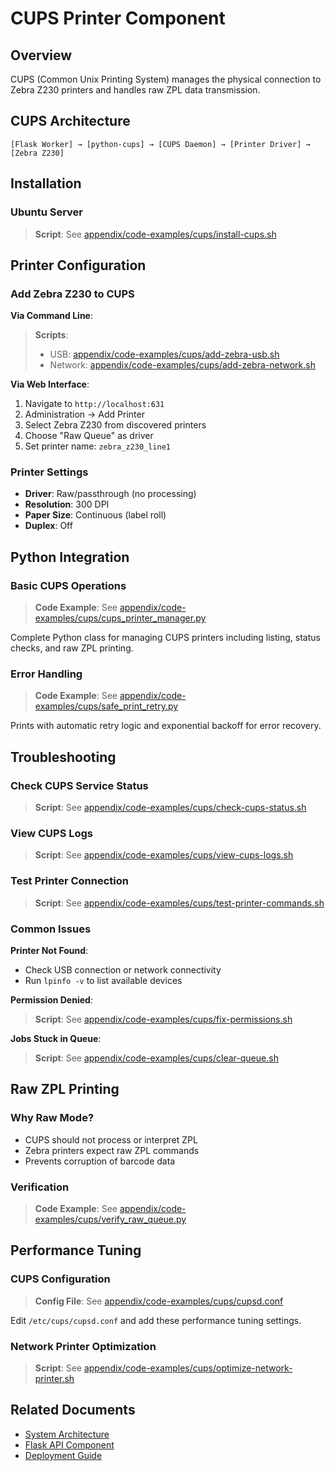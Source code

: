 # CUPS Printer Component

## Overview
CUPS (Common Unix Printing System) manages the physical connection to Zebra Z230 printers and handles raw ZPL data transmission.

## CUPS Architecture

```
[Flask Worker] → [python-cups] → [CUPS Daemon] → [Printer Driver] → [Zebra Z230]
```

## Installation

### Ubuntu Server

> **Script**: See [appendix/code-examples/cups/install-cups.sh](../../../appendix/code-examples/cups/install-cups.sh)

## Printer Configuration

### Add Zebra Z230 to CUPS

**Via Command Line**:

> **Scripts**:
> - USB: [appendix/code-examples/cups/add-zebra-usb.sh](../../../appendix/code-examples/cups/add-zebra-usb.sh)
> - Network: [appendix/code-examples/cups/add-zebra-network.sh](../../../appendix/code-examples/cups/add-zebra-network.sh)

**Via Web Interface**:
1. Navigate to `http://localhost:631`
2. Administration → Add Printer
3. Select Zebra Z230 from discovered printers
4. Choose "Raw Queue" as driver
5. Set printer name: `zebra_z230_line1`

### Printer Settings
- **Driver**: Raw/passthrough (no processing)
- **Resolution**: 300 DPI
- **Paper Size**: Continuous (label roll)
- **Duplex**: Off

## Python Integration

### Basic CUPS Operations

> **Code Example**: See [appendix/code-examples/cups/cups_printer_manager.py](../../../appendix/code-examples/cups/cups_printer_manager.py)

Complete Python class for managing CUPS printers including listing, status checks, and raw ZPL printing.

### Error Handling

> **Code Example**: See [appendix/code-examples/cups/safe_print_retry.py](../../../appendix/code-examples/cups/safe_print_retry.py)

Prints with automatic retry logic and exponential backoff for error recovery.

## Troubleshooting

### Check CUPS Service Status

> **Script**: See [appendix/code-examples/cups/check-cups-status.sh](../../../appendix/code-examples/cups/check-cups-status.sh)

### View CUPS Logs

> **Script**: See [appendix/code-examples/cups/view-cups-logs.sh](../../../appendix/code-examples/cups/view-cups-logs.sh)

### Test Printer Connection

> **Script**: See [appendix/code-examples/cups/test-printer-commands.sh](../../../appendix/code-examples/cups/test-printer-commands.sh)

### Common Issues

**Printer Not Found**:
- Check USB connection or network connectivity
- Run `lpinfo -v` to list available devices

**Permission Denied**:

> **Script**: See [appendix/code-examples/cups/fix-permissions.sh](../../../appendix/code-examples/cups/fix-permissions.sh)

**Jobs Stuck in Queue**:

> **Script**: See [appendix/code-examples/cups/clear-queue.sh](../../../appendix/code-examples/cups/clear-queue.sh)

## Raw ZPL Printing

### Why Raw Mode?
- CUPS should not process or interpret ZPL
- Zebra printers expect raw ZPL commands
- Prevents corruption of barcode data

### Verification

> **Code Example**: See [appendix/code-examples/cups/verify_raw_queue.py](../../../appendix/code-examples/cups/verify_raw_queue.py)

## Performance Tuning

### CUPS Configuration

> **Config File**: See [appendix/code-examples/cups/cupsd.conf](../../../appendix/code-examples/cups/cupsd.conf)

Edit `/etc/cups/cupsd.conf` and add these performance tuning settings.

### Network Printer Optimization

> **Script**: See [appendix/code-examples/cups/optimize-network-printer.sh](../../../appendix/code-examples/cups/optimize-network-printer.sh)

## Related Documents
- [System Architecture](../architecture/system-architecture.md)
- [Flask API Component](flask-api.md)
- [Deployment Guide](../operations/deployment.md)